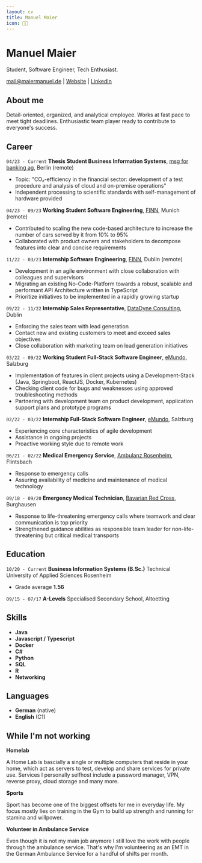 ```yaml
---
layout: cv
title: Manuel Maier
icon: 👨‍💻
---
```


# Manuel Maier

Student, Software Engineer, Tech Enthusiast.

<div id="webaddress">
<a href="mailto:mail@maiermanuel.de" target="_blank">mail@maiermanuel.de</a>
| <a href="https://manuelmaier.site" target="_blank">Website</a> | 
<a href="https://www.linkedin.com/in/hi-its-manuel/?locale=en_US" target="_blank">LinkedIn</a>
</div>

## About me

Detail-oriented, organized, and analytical employee. Works at fast pace to meet tight deadlines. Enthusiastic team player ready to contribute to everyone's success.

## Career

`04/23 - Current`
**Thesis Student Business Information Systems**,
<a href="https://www.linkedin.com/company/msgforbanking/" target="_blank">msg for banking ag</a>, Berlin (remote)

- Topic: "CO₂-efficiency in the financial sector: development of a test procedure and analysis of cloud and on-premise operations"
- Independent processing to scientific standards with self-management of hardware provided

<p class="paragraph"></p>

`04/23 - 09/23`
**Working Student Software Engineering**,
<a href="https://www.linkedin.com/company/finn-auto" target="_blank">FINN</a>, Munich (remote)

- Contributed to scaling the new code-based architecture to increase the number of cars served by it from 10% to 95%
- Collaborated with product owners and stakeholders to decompose features into clear and concise requirements

<p class="paragraph"></p>

`11/22 - 03/23`
**Internship Software Engineering**,
<a href="https://www.linkedin.com/company/finn-auto" target="_blank">FINN</a>, Dublin (remote)

- Development in an agile environment with close collaboration with colleagues and supervisors
- Migrating an existing No-Code-Platform towards a robust, scalable and performant API Architecture written in TypeScript
- Prioritize initiatives to be implemented in a rapidly growing startup

<p class="paragraph"></p>

`09/22 - 11/22`
**Internship Sales Representative**, <a href="https://www.linkedin.com/company/datadyne-consulting/" target="_blank">DataDyne Consulting</a>, Dublin

- Enforcing the sales team with lead generation
- Contact new and existing customers to meet and exceed sales objectives
- Close collaboration with marketing team on lead generation initiatives

<p class="paragraph"></p>

`03/22 - 09/22`
**Working Student Full-Stack Software Engineer**, <a href="https://www.linkedin.com/company/emundo-gmbh/" target="_blank">eMundo</a>, Salzburg

- Implementation of features in client projects using a Development-Stack (Java, Springboot, ReactJS, Docker, Kubernetes)
- Checking client code for bugs and weaknesses using approved troubleshooting methods
- Partnering with development team on product development, application support plans and prototype programs

<p class="paragraph"></p>

`02/22 - 03/22`
**Internship Full-Stack Software Engineer**, <a href="https://www.linkedin.com/company/emundo-gmbh/" target="_blank">eMundo</a>, Salzburg

- Experiencing core characteristics of agile development
- Assistance in ongoing projects
- Proactive working style due to remote work

<p class="paragraph"></p>

`06/21 - 02/22`
**Medical Emergency Service**, <a href="https://www.linkedin.com/company/ambulanz-rosenheim-gmbh/" target="_blank">Ambulanz Rosenheim</a>, Flintsbach

- Response to emergency calls
- Assuring availability of medicine and maintenance of medical technology

<p class="paragraph"></p>

`09/18 - 09/20`
**Emergency Medical Technician**, <a href="https://www.linkedin.com/company/brk-bayerisches-rotes-kreuz/" target="_blank">Bavarian Red Cross</a>, Burghausen

- Response to life-threatening emergency calls where teamwork and clear communication is top priority
- Strengthened guidance abilities as responsible team leader for non-life-threatening but critical medical transports

<p class="pageBreak"></p>

## Education

`10/20 - Current`
**Business Information Systems (B.Sc.)** Technical University of Applied Sciences Rosenheim

- Grade average **1.56**

<p class="paragraph"></p>

`09/15 - 07/17`
**A-Levels** Specialised Secondary School, Altoetting

## Skills

<ul class="skills">
<li class="item"><strong>Java</strong></li>
<li class="item"><strong>Javascript / Typescript</strong></li>
<li class="item"><strong>Docker</strong></li>
<li class="item"><strong>C#</strong></li>
<li class="item"><strong>Python</strong></li>
<li class="item"><strong>SQL</strong></li>
<li class="item"><strong>R</strong></li>
<li class="item"><strong>Networking</strong></li>
</ul>

## Languages

<ul class="skills">
<li class="item"><strong>German</strong> (native)</li>
<li class="item"><strong>English</strong> (C1)</li>
</ul>

## While I'm not working

**Homelab**

A Home Lab is bascially a single or multiple computers that reside in your home, which act as servers to test, develop and share services for private use. Services I personally selfhost include a password manager, VPN, reverse proxy, cloud storage and many more.

<p class="paragraph"></p>

**Sports**

Sport has become one of the biggest offsets for me in everyday life. My focus mostly lies on training in the Gym to build up strength and running for stamina and willpower.

<p class="paragraph"></p>

**Volunteer in Ambulance Service**

Even though it is not my main job anymore I still love the work with people through the ambulance service. That's why I'm volunteering as an EMT in the German Ambulance Service for a handful of shifts per month.

